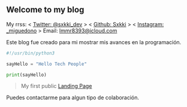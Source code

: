 ## Welcome to my blog

My rrss:
< [Twitter: @sxkki_dev](https://twitter.com/sxkki_dev) > < [Github: Sxkki](https://github.com/sxkki) > < [Instagram: _miguedono](https://www.instagram.com/_miguedono/) >
Email: <lmmr8393@icloud.com>

Este blog fue creado para mi mostrar mis avances en la programación.

```Python
#!/usr/bin/python3

sayHello = "Hello Tech People"

print(sayHello)
```

>My first public [Landing Page](https://monumental-figolla-66adf0.netlify.app/)


Puedes contactarme para algun tipo de colaboración.
